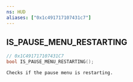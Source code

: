 ```yaml
---
ns: HUD
aliases: ["0x1c491717107431c7"]
---
```

## IS_PAUSE_MENU_RESTARTING

```c
// 0x1C491717107431C7
bool IS_PAUSE_MENU_RESTARTING();
```

```
Checks if the pause menu is restarting.
```
